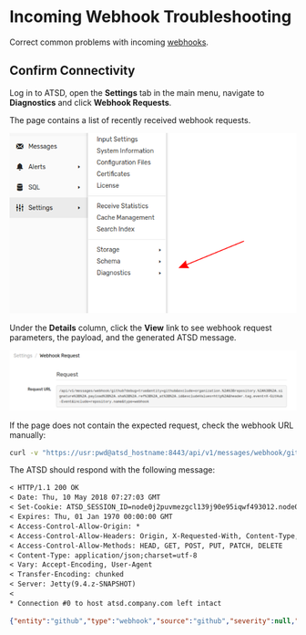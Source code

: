 # Incoming Webhook Troubleshooting

Correct common problems with incoming [webhooks](https://github.com/axibase/atsd/blob/master/api/data/messages/webhook.md).

## Confirm Connectivity

Log in to ATSD, open the **Settings** tab in the main menu, navigate to **Diagnostics** and click **Webhook Requests**.

The page contains a list of recently received webhook requests.

![](images/webhook-diag.png)

Under the **Details** column, click the **View** link to see webhook request parameters, the payload, and the generated ATSD message.

![](images/webhook-confirm.png)

If the page does not contain the expected request, check the webhook URL manually:

```sh
curl -v "https://usr:pwd@atsd_hostname:8443/api/v1/messages/webhook/github?ping=true&debug=true"
```

The ATSD should respond with the following message:

```txt
< HTTP/1.1 200 OK
< Date: Thu, 10 May 2018 07:27:03 GMT
< Set-Cookie: ATSD_SESSION_ID=node0j2puvmezgcl139j90e95iqwf493012.node0;Path=/;Secure
< Expires: Thu, 01 Jan 1970 00:00:00 GMT
< Access-Control-Allow-Origin: *
< Access-Control-Allow-Headers: Origin, X-Requested-With, Content-Type, Accept, Authorization
< Access-Control-Allow-Methods: HEAD, GET, POST, PUT, PATCH, DELETE
< Content-Type: application/json;charset=utf-8
< Vary: Accept-Encoding, User-Agent
< Transfer-Encoding: chunked
< Server: Jetty(9.4.z-SNAPSHOT)
<
* Connection #0 to host atsd.company.com left intact
```

```json
{"entity":"github","type":"webhook","source":"github","severity":null,"tags":{"ping":"true","request_ip":"10.10.10.10"},"date":"2018-05-10T07:27:03.819Z"}
```
